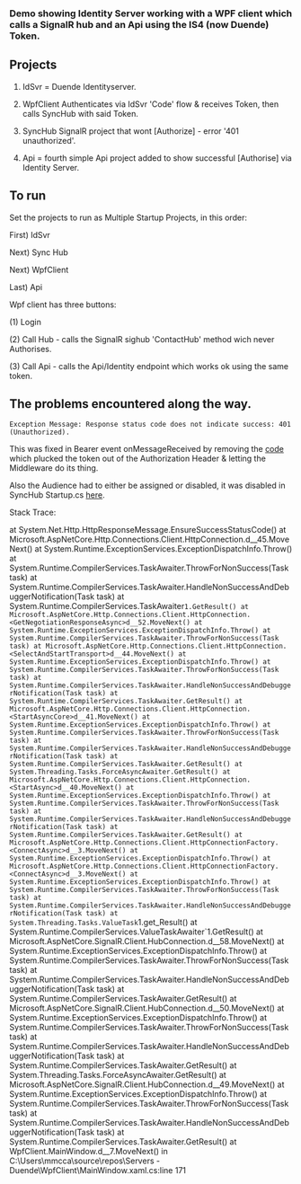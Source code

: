### Demo showing Identity Server working with a WPF client which calls a SignalR hub and an Api using the IS4 (now Duende) Token.

## Projects
1) IdSvr = Duende Identityserver.

2) WpfClient Authenticates via IdSvr 'Code' flow & receives Token, then calls SyncHub with said Token.

3) SyncHub SignalR project that wont [Authorize] - error '401 unauthorized'.

4) Api = fourth simple Api project added to show successful [Authorise] via Identity Server.


## To run 

Set the projects to run as Multiple Startup Projects, in this order:

First) IdSvr

Next) Sync Hub

Next) WpfClient

Last) Api


Wpf client has three buttons:

(1) Login 

(2) Call Hub - calls the SignalR sighub 'ContactHub' method wich never Authorises. 

(3) Call Api - calls the Api/Identity endpoint which works ok using the same token. 


## The problems encountered along the way.

```Exception Message: Response status code does not indicate success: 401 (Unauthorized).```

This was fixed in Bearer event onMessageReceived by removing the [code](https://github.com/tinmac/Servers-Duende/blob/bc8c77779fc9233e5688cb670a948cf6168ce444/SyncHub/Startup.cs#L55-L68) which plucked the token out of the Authorization Header & letting the Middleware do its thing.

Also the Audience had to either be assigned or disabled, it was disabled in SyncHub Startup.cs [here](https://github.com/tinmac/Servers-Duende/blob/bc8c77779fc9233e5688cb670a948cf6168ce444/SyncHub/Startup.cs#L26-L29).

Stack Trace:

 at System.Net.Http.HttpResponseMessage.EnsureSuccessStatusCode()
   at Microsoft.AspNetCore.Http.Connections.Client.HttpConnection.<NegotiateAsync>d__45.MoveNext()
   at System.Runtime.ExceptionServices.ExceptionDispatchInfo.Throw()
   at System.Runtime.CompilerServices.TaskAwaiter.ThrowForNonSuccess(Task task)
   at System.Runtime.CompilerServices.TaskAwaiter.HandleNonSuccessAndDebuggerNotification(Task task)
   at System.Runtime.CompilerServices.TaskAwaiter`1.GetResult()
   at Microsoft.AspNetCore.Http.Connections.Client.HttpConnection.<GetNegotiationResponseAsync>d__52.MoveNext()
   at System.Runtime.ExceptionServices.ExceptionDispatchInfo.Throw()
   at System.Runtime.CompilerServices.TaskAwaiter.ThrowForNonSuccess(Task task)
   at Microsoft.AspNetCore.Http.Connections.Client.HttpConnection.<SelectAndStartTransport>d__44.MoveNext()
   at System.Runtime.ExceptionServices.ExceptionDispatchInfo.Throw()
   at System.Runtime.CompilerServices.TaskAwaiter.ThrowForNonSuccess(Task task)
   at System.Runtime.CompilerServices.TaskAwaiter.HandleNonSuccessAndDebuggerNotification(Task task)
   at System.Runtime.CompilerServices.TaskAwaiter.GetResult()
   at Microsoft.AspNetCore.Http.Connections.Client.HttpConnection.<StartAsyncCore>d__41.MoveNext()
   at System.Runtime.ExceptionServices.ExceptionDispatchInfo.Throw()
   at System.Runtime.CompilerServices.TaskAwaiter.ThrowForNonSuccess(Task task)
   at System.Runtime.CompilerServices.TaskAwaiter.HandleNonSuccessAndDebuggerNotification(Task task)
   at System.Runtime.CompilerServices.TaskAwaiter.GetResult()
   at System.Threading.Tasks.ForceAsyncAwaiter.GetResult()
   at Microsoft.AspNetCore.Http.Connections.Client.HttpConnection.<StartAsync>d__40.MoveNext()
   at System.Runtime.ExceptionServices.ExceptionDispatchInfo.Throw()
   at System.Runtime.CompilerServices.TaskAwaiter.ThrowForNonSuccess(Task task)
   at System.Runtime.CompilerServices.TaskAwaiter.HandleNonSuccessAndDebuggerNotification(Task task)
   at System.Runtime.CompilerServices.TaskAwaiter.GetResult()
   at Microsoft.AspNetCore.Http.Connections.Client.HttpConnectionFactory.<ConnectAsync>d__3.MoveNext()
   at System.Runtime.ExceptionServices.ExceptionDispatchInfo.Throw()
   at Microsoft.AspNetCore.Http.Connections.Client.HttpConnectionFactory.<ConnectAsync>d__3.MoveNext()
   at System.Runtime.ExceptionServices.ExceptionDispatchInfo.Throw()
   at System.Runtime.CompilerServices.TaskAwaiter.ThrowForNonSuccess(Task task)
   at System.Runtime.CompilerServices.TaskAwaiter.HandleNonSuccessAndDebuggerNotification(Task task)
   at System.Threading.Tasks.ValueTask`1.get_Result()
   at System.Runtime.CompilerServices.ValueTaskAwaiter`1.GetResult()
   at Microsoft.AspNetCore.SignalR.Client.HubConnection.<StartAsyncCore>d__58.MoveNext()
   at System.Runtime.ExceptionServices.ExceptionDispatchInfo.Throw()
   at System.Runtime.CompilerServices.TaskAwaiter.ThrowForNonSuccess(Task task)
   at System.Runtime.CompilerServices.TaskAwaiter.HandleNonSuccessAndDebuggerNotification(Task task)
   at System.Runtime.CompilerServices.TaskAwaiter.GetResult()
   at Microsoft.AspNetCore.SignalR.Client.HubConnection.<StartAsyncInner>d__50.MoveNext()
   at System.Runtime.ExceptionServices.ExceptionDispatchInfo.Throw()
   at System.Runtime.CompilerServices.TaskAwaiter.ThrowForNonSuccess(Task task)
   at System.Runtime.CompilerServices.TaskAwaiter.HandleNonSuccessAndDebuggerNotification(Task task)
   at System.Runtime.CompilerServices.TaskAwaiter.GetResult()
   at System.Threading.Tasks.ForceAsyncAwaiter.GetResult()
   at Microsoft.AspNetCore.SignalR.Client.HubConnection.<StartAsync>d__49.MoveNext()
   at System.Runtime.ExceptionServices.ExceptionDispatchInfo.Throw()
   at System.Runtime.CompilerServices.TaskAwaiter.ThrowForNonSuccess(Task task)
   at System.Runtime.CompilerServices.TaskAwaiter.HandleNonSuccessAndDebuggerNotification(Task task)
   at System.Runtime.CompilerServices.TaskAwaiter.GetResult()
   at WpfClient.MainWindow.<ConnectToHub>d__7.MoveNext() in C:\Users\mmcca\source\repos\Servers - Duende\WpfClient\MainWindow.xaml.cs:line 171
